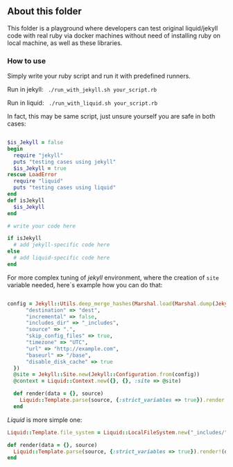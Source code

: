 ## About this folder

This folder is a playground where developers can test original liquid/jekyll code with real ruby via docker machines without need of installing ruby on local machine, as well as these libraries.

### How to use
Simply write your ruby script and run it with predefined runners. 

Run in jekyll: ` ./run_with_jekyll.sh your_script.rb`

Run in liquid: ` ./run_with_liquid.sh your_script.rb`

In fact, this may be same script, just unsure yourself you are safe in both cases:
```ruby

$is_Jekyll = false
begin
  require "jekyll"
  puts "testing cases using jekyll"
  $is_Jekyll = true
rescue LoadError
  require "liquid"
  puts "testing cases using liquid"
end
def isJekyll
  $is_Jekyll
end

# write your code here

if isJekyll
  # add jekyll-specific code here
else
  # add liquid-specific code here
end
```

For more complex tuning of *jekyll* environment, where the creation of `site` variable needed, here`s example how you can do that:
```ruby

config = Jekyll::Utils.deep_merge_hashes(Marshal.load(Marshal.dump(Jekyll::Configuration::DEFAULTS)), {
      "destination" => "dest",
      "incremental" => false,
      "includes_dir" => "_includes",
      "source" => ".",
      "skip_config_files" => true,
      "timezone" => "UTC",
      "url" => "http://example.com",
      "baseurl" => "/base",
      "disable_disk_cache" => true
  })
  @site = Jekyll::Site.new(Jekyll::Configuration.from(config))
  @context = Liquid::Context.new({}, {}, :site => @site)

  def render(data = {}, source)
    Liquid::Template.parse(source, {:strict_variables => true}).render!(@context, data);
  end
```

*Liquid* is more simple one:
```ruby
Liquid::Template.file_system = Liquid::LocalFileSystem.new("_includes/", "%s.liquid")

def render(data = {}, source)
  Liquid::Template.parse(source, {:strict_variables => true}).render!(data);
end
```
